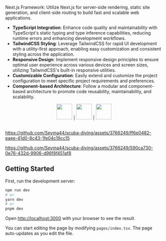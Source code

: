 Next.js Framework: Utilize Next.js for server-side rendering, static site generation, and client-side routing to build fast and scalable web applications.

- **TypeScript Integration**: Enhance code quality and maintainability with TypeScript's static typing and type inference capabilities, reducing runtime errors and enhancing development workflows.
- **TailwindCSS Styling**: Leverage TailwindCSS for rapid UI development with a utility-first approach, enabling easy customization and consistent styling across the application.
- **Responsive Design**: Implement responsive design principles to ensure optimal user experience across various devices and screen sizes, utilizing TailwindCSS's built-in responsive utilities.
- **Customizable Configuration**: Easily extend and customize the project configuration to meet specific project requirements and preferences.
- **Component-based Architecture**: Follow a modular and component-based architecture to promote code reusability, maintainability, and scalability.

<div align="center">
  <img height="50" src="https://github.com/marwin1991/profile-technology-icons/assets/136815194/5f8c622c-c217-4649-b0a9-7e0ee24bd704"> | <img height="50" src="https://user-images.githubusercontent.com/25181517/183890598-19a0ac2d-e88a-4005-a8df-1ee36782fde1.png"> | <img height="50" src="https://user-images.githubusercontent.com/25181517/202896760-337261ed-ee92-4979-84c4-d4b829c7355d.png">
</div>

<br/>

https://github.com/Seyma44/scuba-diving/assets/3766249/ff6e0482-eaee-41d0-8c43-1fe04c19cc15

https://github.com/Seyma44/scuba-diving/assets/3766249/590ca730-0e76-432d-9906-d96f8f451af8

## Getting Started

First, run the development server:

```bash
npm run dev
# or
yarn dev
# or
pnpm dev
```

Open [http://localhost:3000](http://localhost:3000) with your browser to see the result.

You can start editing the page by modifying `pages/index.tsx`. The page auto-updates as you edit the file.
